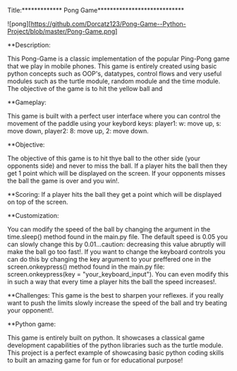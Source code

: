 Title:************* Pong Game****************************


![pong][https://github.com/Dorcatz123/Pong-Game--Python-Project/blob/master/Pong-Game.png]

**Description:

This Pong-Game is a classic implementation of the popular Ping-Pong game that we play in mobile phones. This game is entirely created using basic python concepts such as OOP's, datatypes, control flows and very useful modules such as the turtle module, random module and the time module. The objective of the game is to hit the yellow ball and 


**Gameplay:
 
This game is built with a perfect user interface where you can control the movement of the paddle using your keybord keys: player1: w: move up, s: move down, player2: 8: move up, 2: move down.  

**Objective:

The objective of this game is to hit thye ball to the other side (your opponents side) and never to miss the ball. If a player hits the ball then they get 1 point which will be displayed on the screen. If your opponents misses the ball the game is over and you win!.


**Scoring: 
If a player hits the ball they get a point which will be displayed on top of the screen.


**Customization:

You can modify the speed of the ball by changing the argument in the time.sleep() method found in the main.py file. The default speed is 0.05 you can slowly change this by 0.01...caution: decreasing this value abruptly will make the ball go too fast!. If you want to change the keyboard controls you can do this by changing the key argument to your preffered one in the screen.onkeypress() method found in the main.py file: screen.onkeypress(key = "your_keyboard_input"). You can even modify this in such a way that every time a player hits the ball the speed increases!.

**Challenges: 
This game is the best to sharpen your reflexes. if you really want to push the limits slowly increase the speed of the ball and try beating your opponent!.


**Python game: 

This game is entirely built on python. It showcases a classical game development capabilities of the python libraries such as the turtle module. This project is a perfect example of showcasing basic python coding skills to built an amazing game for fun or for educational purpose!


